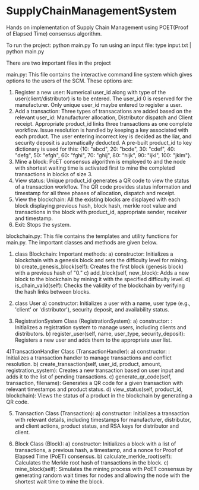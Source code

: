# SupplyChainManagementSystem
Hands on implementation of Supply Chain Management using POET(Proof of Elapsed Time) consensus algorithm.

To run the project: python main.py
To run using an input file: type input.txt | python main.py

There are two important files in the project

main.py: This file contains the interactive command line system which gives options to the users of the SCM. These options are:
1) Register a new user: Numerical user_id along with type of the user(client/distributor) is to be entered. The user_id 0 is reserved for the   manufacturer. Only unique user_id maybe entered to register a user.
2) Add a transaction: Three types of transacations are added based on the relevant user_id: Manufacturer allocation, Distributor dispatch and Client receipt. Appropriate product_id links three transactions as one complete workflow. Issue resolution is handled by keeping a key associated with each product. The user entering incorrect key is decided as the liar, and security deposit is automatically deducted. A pre-built product_id to key dictionary is used for this: {10: "abcd", 20: "bcde", 30: "cdef", 40: "defg", 50: "efgh", 60: "fghi", 70: "ghij", 80: "hijk", 90: "ijkl", 100: "jklm"}.
3) Mine a block: PoET consensus algorithm is employed to and the node with shortest waiting time is activated first to mine the completed transactions in blocks of size 3.
4) View status: Unique product_id generates a QR code to view the status of a transaction workflow. The QR code provides status information and timestamp for all three phases of allocation, dispatch and receipt.
5) View the blockchain: All the existing blocks are displayed with each block displaying previous hash, block hash, merkle root value and transactions in the block with product_id, appropriate sender, receiver and timestamp.
6) Exit: Stops the system.

blockchain.py: This file contains the templates and utility functions for main.py. The important classes and methods are given below.

1) class Blockchain:
Important methods:
a) constructor: Initializes a blockchain with a genesis block and sets the difficulty level for mining.
b) create_genesis_block(self): Creates the first block (genesis block) with a previous hash of "0."
c) add_block(self, new_block): Adds a new block to the blockchain by mining it with the specified difficulty level.
d) is_chain_valid(self): Checks the validity of the blockchain by verifying the hash links between blocks.

2) class User
a) constructor: Initializes a user with a name, user type (e.g., 'client' or 'distributor'), security deposit, and availability status.

3) RegistrationSystem Class (RegistrationSystem):
a) constructor: : Initializes a registration system to manage users, including clients and distributors.
b) register_user(self, name, user_type, security_deposit): Registers a new user and adds them to the appropriate user list.

4)TransactionHandler Class (TransactionHandler):
a) constructor: : Initializes a transaction handler to manage transactions and conflict resolution.
b) create_transaction(self, user_id, product, amount, registration_system): Creates a new transaction based on user input and adds it to the list of pending transactions.
c) generate_qr_code(self, transaction, filename): Generates a QR code for a given transaction with relevant timestamps and product status.
d) view_status(self, product_id, blockchain): Views the status of a product in the blockchain by generating a QR code.

5) Transaction Class (Transaction):
a) constructor: Initializes a transaction with relevant details, including timestamps for manufacturer, distributor, and client actions, product status, and RSA keys for distributor and client.

6) Block Class (Block):
a) constructor: Initializes a block with a list of transactions, a previous hash, a timestamp, and a nonce for Proof of Elapsed Time (PoET) consensus.
b) calculate_merkle_root(self): Calculates the Merkle root hash of transactions in the block.
c) mine_block(self): Simulates the mining process with PoET consensus by generating random wait times for nodes and allowing the node with the shortest wait time to mine the block.
